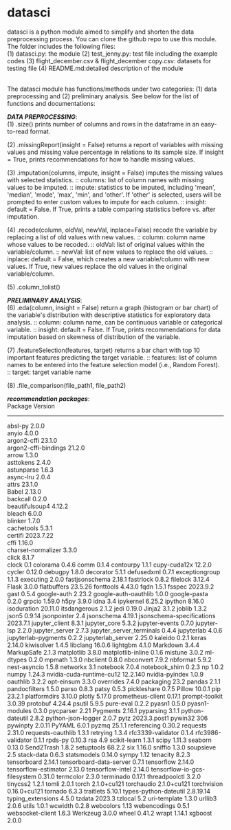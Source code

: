 # datasci
datasci is a python module aimed to simplify and shorten the data preprocessing process. You can clone the github repo to use this module. The folder includes the following files:<br>
(1) datasci.py: the module
(2) test_jenny.py: test file including the example codes
(3) flight_december.csv & flight_december copy.csv: datasets for testing file
(4) README.md:detailed description of the module <br><br>


The datasci module has functions/methods under two categories: (1) data preprocessing and (2) preliminary analysis. See below for the list of functions and documentations:

*******DATA PREPROCESSING*******:<br>
(1) .size()
    prints number of columns and rows in the dataframe in an easy-to-read format.
    
(2) .missingReport(insight = False)
    returns a report of variables with missing values and missing value percentage in relations to its sample size. If insight = True, prints recommendations for how to handle missing values.
    
(3) .imputation(columns, impute, insight = False)
    imputes the missing values with selected statistics.
    :: columns: list of column names with missing values to be imputed.
    :: impute: statistics to be imputed, including 'mean', 'median', 'mode', 'max', 'min', and 'other'. If 'other' is selected, users will be prompted to enter custom values to impute for each column.
    :: insight: default = False. If True, prints a table comparing statistics before vs. after imputation.
    
(4) .recode(column, oldVal, newVal, inplace=False)
    recode the variable by replacing a list of old values with new values.
    :: column: column name whose values to be recoded.
    :: oldVal: list of original values within the variable/column.
    :: newVal: list of new values to replace the old values.
    :: inplace: default = False, which creates a new variable/column with new values. If True, new values replace the old values in the original variable/column.
    
(5) .column_tolist()


*******PRELIMINARY ANALYSIS*******:<br>
(6) .eda(column, insight = False)
    return a graph (histogram or bar chart) of the variable's distribution with descriptive statistics for exploratory data analysis.
    :: column: column name, can be continuous variable or categorical variable.
    :: insight: default = False. If True, prints recommendations for data imputation based on skewness of distribution of the variable.

(7) .featureSelection(features, target)
    returns a bar chart with top 10 important features predicting the target variable.
    :: features: list of column names to be entered into the feature selection model (i.e., Random Forest).
    :: target: target variable name

(8) .file_comparison(file_path1, file_path2)



*******recommendation packages*******:<br>
Package                      Version
---------------------------- ------------
absl-py                      2.0.0       
anyio                        4.0.0       
argon2-cffi                  23.1.0      
argon2-cffi-bindings         21.2.0      
arrow                        1.3.0       
asttokens                    2.4.0       
astunparse                   1.6.3       
async-lru                    2.0.4       
attrs                        23.1.0      
Babel                        2.13.0      
backcall                     0.2.0       
beautifulsoup4               4.12.2      
bleach                       6.0.0       
blinker                      1.7.0       
cachetools                   5.3.1       
certifi                      2023.7.22   
cffi                         1.16.0      
charset-normalizer           3.3.0       
click                        8.1.7       
clock                        0.1
colorama                     0.4.6
comm                         0.1.4
contourpy                    1.1.1
cupy-cuda12x                 12.2.0
cycler                       0.12.0
debugpy                      1.8.0
decorator                    5.1.1
defusedxml                   0.7.1
exceptiongroup               1.1.3
executing                    2.0.0
fastjsonschema               2.18.1
fastrlock                    0.8.2
filelock                     3.12.4
Flask                        3.0.0
flatbuffers                  23.5.26
fonttools                    4.43.0
fqdn                         1.5.1
fsspec                       2023.9.2
gast                         0.5.4
google-auth                  2.23.2
google-auth-oauthlib         1.0.0
google-pasta                 0.2.0
grpcio                       1.59.0
h5py                         3.9.0
idna                         3.4
ipykernel                    6.25.2
ipython                      8.16.0
isoduration                  20.11.0
itsdangerous                 2.1.2
jedi                         0.19.0
Jinja2                       3.1.2
joblib                       1.3.2
json5                        0.9.14
jsonpointer                  2.4
jsonschema                   4.19.1
jsonschema-specifications    2023.7.1
jupyter_client               8.3.1
jupyter_core                 5.3.2
jupyter-events               0.7.0
jupyter-lsp                  2.2.0
jupyter_server               2.7.3
jupyter_server_terminals     0.4.4
jupyterlab                   4.0.6
jupyterlab-pygments          0.2.2
jupyterlab_server            2.25.0
kaleido                      0.2.1
keras                        2.14.0
kiwisolver                   1.4.5
libclang                     16.0.6
lightgbm                     4.1.0
Markdown                     3.4.4
MarkupSafe                   2.1.3
matplotlib                   3.8.0
matplotlib-inline            0.1.6
mistune                      3.0.2
ml-dtypes                    0.2.0
mpmath                       1.3.0
nbclient                     0.8.0
nbconvert                    7.9.2
nbformat                     5.9.2
nest-asyncio                 1.5.8
networkx                     3.1
notebook                     7.0.4
notebook_shim                0.2.3
np                           1.0.2
numpy                        1.24.3
nvidia-cuda-runtime-cu12     12.2.140
nvidia-pyindex               1.0.9
oauthlib                     3.2.2
opt-einsum                   3.3.0
overrides                    7.4.0
packaging                    23.2
pandas                       2.1.1
pandocfilters                1.5.0
parso                        0.8.3
patsy                        0.5.3
pickleshare                  0.7.5
Pillow                       10.0.1
pip                          23.2.1
platformdirs                 3.10.0
plotly                       5.17.0
prometheus-client            0.17.1
prompt-toolkit               3.0.39
protobuf                     4.24.4
psutil                       5.9.5
pure-eval                    0.2.2
pyasn1                       0.5.0
pyasn1-modules               0.3.0
pycparser                    2.21
Pygments                     2.16.1
pyparsing                    3.1.1
python-dateutil              2.8.2
python-json-logger           2.0.7
pytz                         2023.3.post1
pywin32                      306
pywinpty                     2.0.11
PyYAML                       6.0.1
pyzmq                        25.1.1
referencing                  0.30.2
requests                     2.31.0
requests-oauthlib            1.3.1
retrying                     1.3.4
rfc3339-validator            0.1.4
rfc3986-validator            0.1.1
rpds-py                      0.10.3
rsa                          4.9
scikit-learn                 1.3.1
scipy                        1.11.3
seaborn                      0.13.0
Send2Trash                   1.8.2
setuptools                   68.2.2
six                          1.16.0
sniffio                      1.3.0
soupsieve                    2.5
stack-data                   0.6.3
statsmodels                  0.14.0
sympy                        1.12
tenacity                     8.2.3
tensorboard                  2.14.1
tensorboard-data-server      0.7.1
tensorflow                   2.14.0
tensorflow-estimator         2.13.0
tensorflow-intel             2.14.0
tensorflow-io-gcs-filesystem 0.31.0
termcolor                    2.3.0
terminado                    0.17.1
threadpoolctl                3.2.0
tinycss2                     1.2.1
tomli                        2.0.1
torch                        2.1.0+cu121
torchaudio                   2.1.0+cu121
torchvision                  0.16.0+cu121
tornado                      6.3.3
traitlets                    5.10.1
types-python-dateutil        2.8.19.14
typing_extensions            4.5.0
tzdata                       2023.3
tzlocal                      5.2
uri-template                 1.3.0
urllib3                      2.0.6
utils                        1.0.1
wcwidth                      0.2.8
webcolors                    1.13
webencodings                 0.5.1
websocket-client             1.6.3
Werkzeug                     3.0.0
wheel                        0.41.2
wrapt                        1.14.1
xgboost                      2.0.0